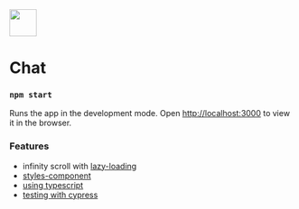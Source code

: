 <img src="https://www.clipartkey.com/mpngs/m/23-231520_confidential-live-chat-live-chat-icon-png.png" width="48" /> 

# Chat

### `npm start`

Runs the app in the development mode. Open [http://localhost:3000](http://localhost:3000) to view it in the browser.<br />

### Features
- infinity scroll with [lazy-loading](https://github.com/Anastasiya24/chat/tree/feature/lazy-loading)
- [styles-component](https://github.com/Anastasiya24/chat/tree/feature/styled-components)
- [using typescript](https://github.com/Anastasiya24/chat/tree/feature/typescript) 
- [testing with cypress](https://github.com/Anastasiya24/chat/tree/feature/testing-cypress)
